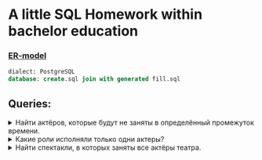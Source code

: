 # A little SQL Homework within bachelor education

### [ER-model](https://raw.githubusercontent.com/frynet/TheatreManager/master/img/ER-model.svg)

```SQL
dialect: PostgreSQL
database: create.sql join with generated fill.sql
```

## Queries:

<details>
  <summary>Найти актёров, которые будут не заняты в определённый промежуток времени.</summary>
  
  ```SQL
  DROP VIEW IF EXISTS R3;
  DROP VIEW IF EXISTS R2;
  DROP VIEW IF EXISTS R1;
  DROP VIEW IF EXISTS R0;

  CREATE VIEW R0 AS
      SELECT id_spec, _date
      FROM repertoires
      WHERE _date > '2021-09-25' AND _date < '2021-11-25';
  CREATE VIEW R1 AS
      SELECT DISTINCT t1.id_spec, id_actor
      FROM R0 t1 JOIN spectacles_actors t2
      ON t1.id_spec = t2.id_spec;
  CREATE VIEW R2 AS
      SELECT id
      FROM actors
      WHERE id NOT IN (
          SELECT id_actor FROM R1
      );
  CREATE VIEW R3 AS
      SELECT t1.id, name
      FROM R2 t2 INNER JOIN actors t1
      ON t1.id = t2.id;
                                              
  SELECT * FROM R3;
  ```
  
  example output: 
  | id 	| name         	|
  |:--:	|--------------	|
  |  2 	| Петров       	|
  |  6 	| Соколов      	|
  |  9 	| Андреев      	|
  | 20 	| Егоров       	|
  | 21 	| Волков       	|
  | 25 	| Тимофеев     	|
  | 27 	| Афанасьев    	|
  | 32 	| Виноградов   	|
  | 33 	| Кузьмин      	|
  | 37 	| Герасимов    	|
  | 41 	| Романов      	|
</details>
  
<details>
  <summary>Какие роли исполняли только одни актеры?</summary>
  
  ```SQL
  DROP VIEW IF EXISTS R1;
  DROP VIEW IF EXISTS R0;

  CREATE VIEW R0 AS
      SELECT id_role, COUNT(*) AS K
      FROM spectacles_roles_actors
      GROUP BY id_role HAVING COUNT(*) < 2;
  CREATE VIEW R1 AS
      SELECT t1.id, title
      FROM R0 INNER JOIN roless t1
      ON t1.id = id_role;
                                           
  SELECT * FROM R1;
  ```
  
  example output: 
  | id 	| title     	|
  |:--:	|-----------	|
  | 2  	| тигр      	|
  | 4  	| птица     	|
  | 13 	| помощник  	|
  | 30 	| водитель  	|
  | 38 	| жеребёнок 	|
  | 40 	| ягнёнок   	|
  | 41 	| сокол     	|
  | 49 	| дворецкий 	|
  | 51 	| канцлер   	|
</details>

<details>
  <summary>Найти спектакли, в которых заняты все актёры театра.</summary>
  
  ```SQL
  DROP VIEW IF EXISTS R3;
  DROP VIEW IF EXISTS R2;
  DROP VIEW IF EXISTS R1;
  DROP VIEW IF EXISTS R0;

  CREATE VIEW R0 AS
      SELECT COUNT(*) AS K
      FROM actors;
  CREATE VIEW R1 AS
      SELECT id_spec, COUNT(*) AS M
      FROM spectacles_actors
      GROUP BY id_spec HAVING COUNT(*) > 0;
  CREATE VIEW R2 AS
      SELECT id_spec
      FROM R1 INNER JOIN R0
      ON R1.M = R0.K;
  CREATE VIEW R3 AS
      SELECT id, title
      FROM R2 INNER JOIN spectacles
      ON id = id_spec;

  SELECT * FROM R3;
  ```
  
  example output: 
  | id 	| title                         	|
  |:--:	|-------------------------------	|
  | 9  	| Тёмный рыцарь                 	|
  | 3  	| Бен-Гур                       	|
  | 4  	| Телохранитель                 	|
  | 0  	| Властелин колец: Две крепости 	|
  | 8  	| Шестое чувство                	|
</details>
